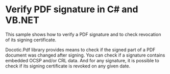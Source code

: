 # Verify PDF signature in C# and VB.NET
This sample shows how to verify a PDF signature and to check revocation of its signing certificate.

Docotic.Pdf library provides means to check if the signed part of a PDF document was changed after signing. You can check if a signature contains embedded OCSP and/or CRL data. And for any signature, it is possible to check if its signing certificate is revoked on any given date.
